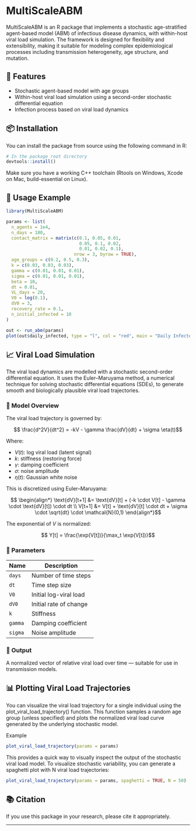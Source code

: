 MultiScaleABM
================

MultiScaleABM is an R package that implements a stochastic
age-stratified agent-based model (ABM) of infectious disease dynamics,
with within-host viral load simulation. The framework is designed for
flexibility and extensibility, making it suitable for modeling complex
epidemiological processes including transmission heterogeneity, age
structure, and mutation.

## 🚀 Features

- Stochastic agent-based model with age groups
- Within-host viral load simulation using a second-order stochastic
  differential equation
- Infection process based on viral load dynamics

## 📦 Installation

You can install the package from source using the following command in
R:

``` r
# In the package root directory
devtools::install()
```

Make sure you have a working C++ toolchain (Rtools on Windows, Xcode on
Mac, build-essential on Linux).

## 🧪 Usage Example

``` r
library(MultiScaleABM)

params <- list(
  n_agents = 1e4,
  n_days = 180,
  contact_matrix = matrix(c(0.1, 0.05, 0.01,
                            0.05, 0.1, 0.02,
                            0.01, 0.02, 0.1),
                          nrow = 3, byrow = TRUE),
  age_groups = c(0.2, 0.5, 0.3),
  k = c(0.03, 0.03, 0.03),
  gamma = c(0.01, 0.01, 0.01),
  sigma = c(0.01, 0.01, 0.01),
  beta = 10,
  dt = 0.01,
  VL_days = 20,
  V0 = log(0.1),
  dV0 = 3,
  recovery_rate = 0.1,
  n_initial_infected = 10
)

out <- run_abm(params)
plot(out$daily_infected, type = "l", col = "red", main = "Daily Infected", ylab = "Count")
```

## 📈 Viral Load Simulation

The viral load dynamics are modelled with a stochastic second-order
differential equation. It uses the Euler–Maruyama method, a numerical
technique for solving stochastic differential equations (SDEs), to
generate smooth and biologically plausible viral load trajectories.

### 🧠 Model Overview

The viral load trajectory is governed by:

``` math

\frac{d^2V}{dt^2} = -kV - \gamma \frac{dV}{dt} + \sigma \eta(t)
```

Where:

- $`V(t)`$: log viral load (latent signal)
- $`k`$: stiffness (restoring force)
- $`\gamma`$: damping coefficient
- $`\sigma`$: noise amplitude
- $`\eta(t)`$: Gaussian white noise

This is discretized using Euler–Maruyama:

``` math

\begin{align*}
\text{dV}[t+1] &= \text{dV}[t] + (-k \cdot V[t] - \gamma \cdot \text{dV}[t]) \cdot dt \\
V[t+1] &= V[t] + \text{dV}[t] \cdot dt + \sigma \cdot \sqrt{dt} \cdot \mathcal{N}(0,1)
\end{align*}
```

The exponential of $`V`$ is normalized:

``` math

Y[t] = \frac{\exp(V[t])}{\max_t \exp(V[t])}
```

### 🔧 Parameters

| Name    | Description            |
|---------|------------------------|
| `days`  | Number of time steps   |
| `dt`    | Time step size         |
| `V0`    | Initial log-viral load |
| `dV0`   | Initial rate of change |
| `k`     | Stiffness              |
| `gamma` | Damping coefficient    |
| `sigma` | Noise amplitude        |

### 🧪 Output

A normalized vector of relative viral load over time — suitable for use
in transmission models.

## 📊 Plotting Viral Load Trajectories

You can visualize the viral load trajectory for a single individual
using the plot_viral_load_trajectory() function. This function samples a
random age group (unless specified) and plots the normalized viral load
curve generated by the underlying stochastic model.

Example

``` r
plot_viral_load_trajectory(params = params)
```

This provides a quick way to visually inspect the output of the
stochastic viral load model. To visualize stochastic variability, you
can generate a spaghetti plot with N viral load trajectories:

``` r
plot_viral_load_trajectory(params = params, spaghetti = TRUE, N = 50)
```

## 📚 Citation

If you use this package in your research, please cite it appropriately.

------------------------------------------------------------------------
